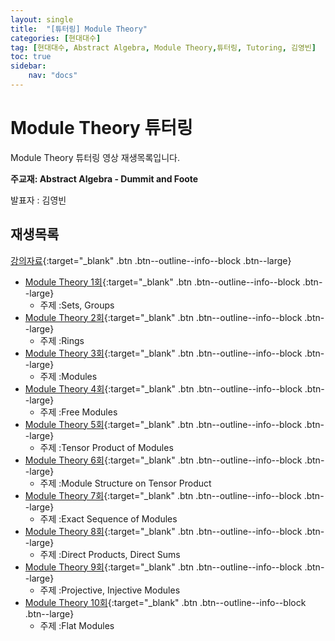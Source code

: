 ```yaml
---
layout: single
title:  "[튜터링] Module Theory"
categories: [현대대수]
tag: [현대대수, Abstract Algebra, Module Theory,튜터링, Tutoring, 김영빈]
toc: true
sidebar:
    nav: "docs"
---
```


# Module Theory 튜터링
Module Theory 튜터링 영상 재생목록입니다.

**주교재: Abstract Algebra - Dummit and Foote**

발표자 : 김영빈

## 재생목록
[강의자료](https://github.com/URyn-K/LaTex/tree/main/Tutoring/ModuleTheory){:target="_blank" .btn .btn--outline--info--block .btn--large}

- [Module Theory 1회](https://youtu.be/eoGOCKY0Olw){:target="_blank" .btn .btn--outline--info--block .btn--large}
  - 주제 :Sets, Groups
- [Module Theory 2회](https://youtu.be/Qasf7Zqt78A){:target="_blank" .btn .btn--outline--info--block .btn--large}
  - 주제 :Rings
- [Module Theory 3회](https://youtu.be/5y55XaoKb-U){:target="_blank" .btn .btn--outline--info--block .btn--large}
  - 주제 :Modules
- [Module Theory 4회](https://youtu.be/nEds5ybTG8E){:target="_blank" .btn .btn--outline--info--block .btn--large}
  - 주제 :Free Modules
- [Module Theory 5회](https://youtu.be/Oq_4SGCz-dQ){:target="_blank" .btn .btn--outline--info--block .btn--large}
  - 주제 :Tensor Product of Modules
- [Module Theory 6회](https://youtu.be/ag2tUhp_JXc){:target="_blank" .btn .btn--outline--info--block .btn--large}
  - 주제 :Module Structure on Tensor Product
- [Module Theory 7회](https://youtu.be/07u8mDJBTcI){:target="_blank" .btn .btn--outline--info--block .btn--large}
  - 주제 :Exact Sequence of Modules
- [Module Theory 8회](https://youtu.be/rp9_e8G4wZg){:target="_blank" .btn .btn--outline--info--block .btn--large}
  - 주제 :Direct Products, Direct Sums
- [Module Theory 9회](https://youtu.be/4HiQ-N72Nms){:target="_blank" .btn .btn--outline--info--block .btn--large}
  - 주제 :Projective, Injective Modules
- [Module Theory 10회](https://youtu.be/0vbY_HsdWjI){:target="_blank" .btn .btn--outline--info--block .btn--large}
  - 주제 :Flat Modules